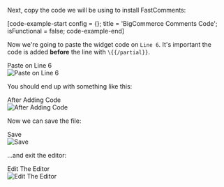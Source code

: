 Next, copy the code we will be using to install FastComments:

[code-example-start config = {}; title = 'BigCommerce Comments Code'; isFunctional = false; code-example-end]

Now we're going to paste the widget code on `Line 6`. It's important the code is added **before** the line with `\{{/partial}}`.

<div class="screenshot white-bg">
    <div class="title">Paste on Line 6</div>
    <img class="screenshot-image" src="/images/installation-guides/bigcommerce-step-2-insert-code-line-6.png" alt="Paste on Line 6" />
</div>

You should end up with something like this:

<div class="screenshot white-bg">
    <div class="title">After Adding Code</div>
    <img class="screenshot-image" src="/images/installation-guides/bigcommerce-step-3-pasted.png" alt="After Adding Code" />
</div>

Now we can save the file:

<div class="screenshot white-bg">
    <div class="title">Save</div>
    <img class="screenshot-image" src="/images/installation-guides/bigcommerce-step-3-save.png" alt="Save" />
</div>

...and exit the editor:

<div class="screenshot white-bg">
    <div class="title">Edit The Editor</div>
    <img class="screenshot-image" src="/images/installation-guides/bigcommerce-step-3-exit.png" alt="Edit The Editor" />
</div>
